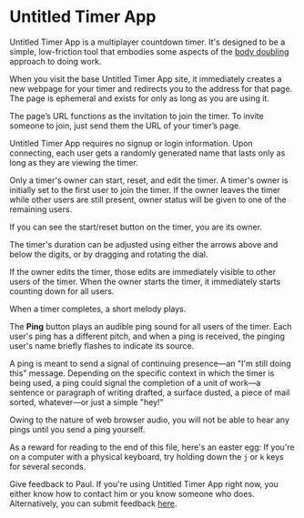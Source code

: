 # Untitled Timer App

Untitled Timer App is a multiplayer countdown timer. It's designed to be a simple, low-friction tool that embodies some aspects of the [body doubling](https://en.wikipedia.org/wiki/Body_doubling) approach to doing work.

When you visit the base Untitled Timer App site, it immediately creates a new webpage for your timer and redirects you to the address for that page. The page is ephemeral and exists for only as long as you are using it.

The page’s URL functions as the invitation to join the timer. To invite someone to join, just send them the URL of your timer’s page. 

Untitled Timer App requires no signup or login information. Upon connecting, each user gets a randomly generated name that lasts only as long as they are viewing the timer.

Only a timer's owner can start, reset, and edit the timer. A timer's owner is initially set to the first user to join the timer. If the owner leaves the timer while other users are still present, owner status will be given to one of the remaining users.

If you can see the start/reset button on the timer, you are its owner.

The timer's duration can be adjusted using either the arrows above and below the digits, or by dragging and rotating the dial.

If the owner edits the timer, those edits are immediately visible to other users of the timer. When the owner starts the timer, it immediately starts counting down for all users.

When a timer completes, a short melody plays.

The **Ping** button plays an audible ping sound for all users of the timer. Each user's ping has a different pitch, and when a ping is received, the pinging user's name briefly flashes to indicate its source.

A ping is meant to send a signal of continuing presence—an "I'm still doing this" message. Depending on the specific context in which the timer is being used, a ping could signal the completion of a unit of work—a sentence or paragraph of writing drafted, a surface dusted, a piece of mail sorted, whatever—or just a simple "hey!"

Owing to the nature of web browser audio, you will not be able to hear any pings until you send a ping yourself. 

As a reward for reading to the end of this file, here's an easter egg: If you're on a computer with a physical keyboard, try holding down the `j` or `k` keys for several seconds.

Give feedback to Paul. If you're using Untitled Timer App right now, you either know how to contact him or you know someone who does. Alternatively, you can submit feedback [here](https://airtable.com/app3oY6TYzHGhFoBj/shrtV749UvfGqgdim).
